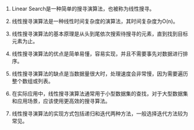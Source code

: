 

1. Linear Search是一种简单的搜寻演算法，也被称为线性搜寻。

2. 线性搜寻演算法是一种线性时间复杂度的演算法，其时间复杂度为O(n)。

3. 线性搜寻演算法的基本原理是从头到尾依次搜索待搜寻的元素，直到找到目标元素为止。

4. 线性搜寻演算法的优点是简单易懂，容易实现，并且不需要事先对数据进行排序。

5. 线性搜寻演算法的缺点是当数据量很大时，处理速度会非常慢，因为需要遍历整个数组或列表。

6. 在实际应用中，线性搜寻演算法通常用于小型数据集的查找，对于大型数据集和应用场景，应该使用更高效的搜寻算法。

7. 线性搜寻演算法的实现方式包括递归和迭代两种方法，一般选择迭代方法较为常见。